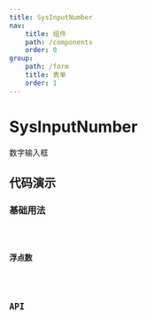```yaml
---
title: SysInputNumber
nav:
    title: 组件
    path: /components
    order: 0
group:
    path: /form
    title: 表单
    order: 1
---
```


# SysInputNumber

数字输入框


## 代码演示

### 基础用法

<code src="./demo/Basic.tsx">

### 浮点数

<code src="./demo/Float.tsx">

## API
<API src="./SysInputNumber.tsx" hideTitle></API>
